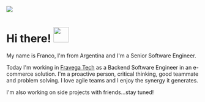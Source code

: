 ![](https://komarev.com/ghpvc/?username=GalloaFranco&style=flat-square)

# Hi there! <img src="https://media.giphy.com/media/hvRJCLFzcasrR4ia7z/giphy.gif" width="40px"/>
My name is Franco, I'm from Argentina and I'm a Senior Software Engineer.

Today I'm working in [Fravega Tech](https://www.linkedin.com/company/fravegatech) as a Backend Software Engineer in an e-commerce solution. I'm a proactive person, critical thinking, good teammate and problem solving. I love agile teams and I enjoy the synergy it generates.

I'm also working on side projects with friends...stay tuned!
